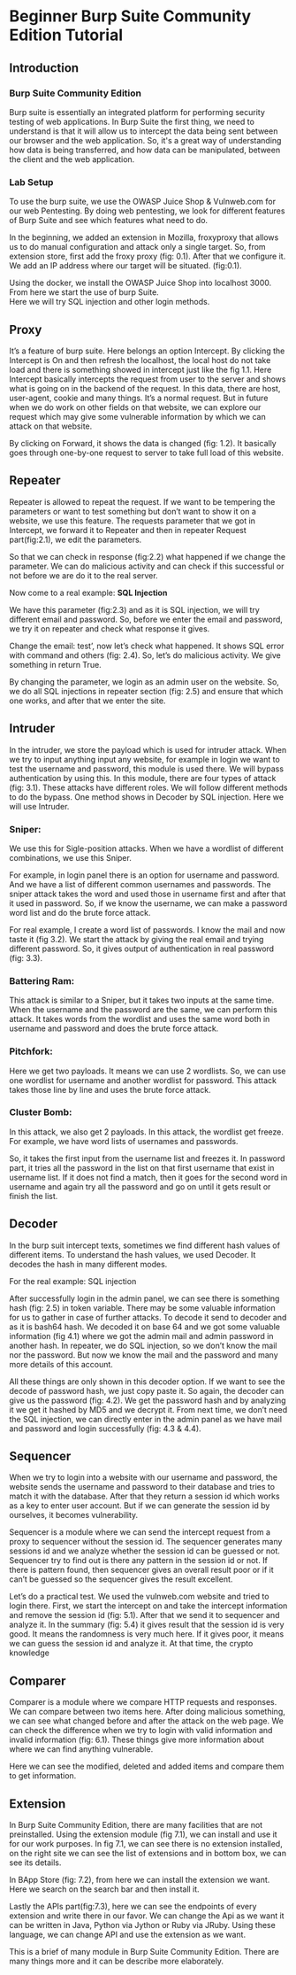 # Beginner Burp Suite Community Edition Tutorial
## Introduction
### Burp Suite Community Edition

Burp suite is essentially an integrated platform for performing security testing of web applications. In Burp Suite the first thing, we need to understand is that it will allow us to intercept the data being sent between our browser and the web application. So, it's a great way of understanding how data is being transferred, and how data can be manipulated, between the client and the web application.  

### Lab Setup

To use the burp suite, we use the OWASP Juice Shop & Vulnweb.com for our web Pentesting. By doing web pentesting, we look for different features of Burp Suite and see which features what need to do.   

In the beginning, we added an extension in Mozilla, froxyproxy that allows us to do manual configuration and attack only a single target. So, from extension store, first add the froxy proxy (fig: 0.1). After that we configure it. We add an IP address where our target will be situated. (fig:0.1).

Using the docker, we install the OWASP Juice Shop into localhost 3000. From here we start the use of burp Suite.  
Here we will try SQL injection and other login methods. 


## Proxy

It’s a feature of burp suite. Here belongs an option Intercept. By clicking the Intercept is On and then refresh the localhost, the local host do not take load and there is something showed in intercept just like the fig 1.1.
Here Intercept basically intercepts the request from user to the server and shows what is going on in the backend of the request. In this data, there are host, user-agent, cookie and many things. It’s a normal request. But in future when we do work on other fields on that website, we can explore our request which may give some vulnerable information by which we can attack on that website.  

By clicking on Forward, it shows the data is changed (fig: 1.2). It basically goes through one-by-one request to server to take full load of this website.  

## Repeater

Repeater is allowed to repeat the request. If we want to be tempering the parameters or want to test something but don’t want to show it on a website, we use this feature. The requests parameter that we got in Intercept, we forward it to Repeater and then in repeater Request part(fig:2.1), we edit the parameters.   

So that we can check in response (fig:2.2) what happened if we change the parameter. We can do malicious activity and can check if this successful or not before we are do it to the real server.   

Now come to a real example: **SQL Injection**  

We have this parameter (fig:2.3) and as it is SQL injection, we will try different email and password. So, before we enter the email and password, we try it on repeater and check what response it gives.  

Change the email: test’, now let’s check what happened. It shows SQL error with command and others (fig: 2.4). So, let’s do malicious activity. We give something in return True.  

By changing the parameter, we login as an admin user on the website. So, we do all SQL injections in repeater section (fig: 2.5) and ensure that which one works, and after that we enter the site. 

## Intruder

In the intruder, we store the payload which is used for intruder attack. When we try to input anything input any website, for example in login we want to test the username and password, this module is used there. We will bypass authentication by using this. In this module, there are four types of attack (fig: 3.1). These attacks have different roles. We will follow different methods to do the bypass. One method shows in Decoder by SQL injection. Here we will use Intruder.

### Sniper:

We use this for Sigle-position attacks. When we have a wordlist of different combinations, we use this Sniper.							             

For example, in login panel there is an option for username and password. And we have a list of different common usernames and passwords. The sniper attack takes the word and used those in username first and after that it used in password. So, if we know the username, we can make a password word list and do the brute force attack.  

For real example, I create a word list of passwords. I know the mail and now taste it (fig 3.2). We start the attack by giving the real email and trying different password. So, it gives output of authentication in real password (fig: 3.3).

### Battering Ram: 

This attack is similar to a Sniper, but it takes two inputs at the same time. When the username and the password are the same, we can perform this attack. It takes words from the wordlist and uses the same word both in username and password and does the brute force attack. 


### Pitchfork:

Here we get two payloads. It means we can use 2 wordlists. So, we can use one wordlist for username and another wordlist for password. This attack takes those line by line and uses the brute force attack. 

### Cluster Bomb:  

In this attack, we also get 2 payloads. In this attack, the wordlist get freeze. For example, we have word lists of usernames and passwords. 

So, it takes the first input from the username list and freezes it. In password part, it tries all the password in the list on that first username that exist in username list. If it does not find a match, then it goes for the second word in username and again try all the password and go on until it gets result or finish the list.

## Decoder

In the burp suit intercept texts, sometimes we find different hash values of different items. To understand the hash values, we used Decoder. It decodes the hash in many different modes.  

For the real example: SQL injection  

After successfully login in the admin panel, we can see there is something hash (fig: 2.5) in token variable. There may be some valuable information for us to gather in case of further attacks. To decode it send to decoder and as it is bash64 hash. We decoded it on base 64 and we got some valuable information (fig 4.1) where we got the admin mail and admin password in another hash. In repeater, we do SQL injection, so we don’t know the mail nor the password. But now we know the mail and the password and many more details of this account.   

All these things are only shown in this decoder option. If we want to see the decode of password hash, we just copy paste it. So again, the decoder can give us the password (fig: 4.2). We get the password hash and by analyzing it we get it hashed by MD5 and we decrypt it. From next time, we don’t need the SQL injection, we can directly enter in the admin panel as we have mail and password and login successfully (fig: 4.3 & 4.4). 

## Sequencer

When we try to login into a website with our username and password, the website sends the username and password to their database and tries to match it with the database. After that they return a session id which works as a key to enter user account. But if we can generate the session id by ourselves, it becomes vulnerability.  

Sequencer is a module where we can send the intercept request from a proxy to sequencer without the session id. The sequencer generates many sessions id and we analyze whether the session id can be guessed or not. Sequencer try to find out is there any pattern in the session id or not. If there is pattern found, then sequencer gives an overall result poor or if it can’t be guessed so the sequencer gives the result excellent.  

Let’s do a practical test. We used the vulnweb.com website and tried to login there. First, we start the intercept on and take the intercept information and remove the session id (fig: 5.1). After that we send it to sequencer and analyze it. In the summary (fig: 5.4) it gives result that the session id is very good. It means the randomness is very much here. If it gives poor, it means we can guess the session id and analyze it. At that time, the crypto knowledge

## Comparer

Comparer is a module where we compare HTTP requests and responses. We can compare between two items here. After doing malicious something, we can see what changed before and after the attack on the web page. We can check the difference when we try to login with valid information and invalid information (fig: 6.1). These things give more information about where we can find anything vulnerable. 

Here we can see the modified, deleted and added items and compare them to get information.

## Extension

In Burp Suite Community Edition, there are many facilities that are not preinstalled. Using the extension module (fig 7.1), we can install and use it for our work purposes. In fig 7.1, we can see there is no extension installed, on the right site we can see the list of extensions and in bottom box, we can see its details. 

In BApp Store (fig: 7.2), from here we can install the extension we want.  Here we search on the search bar and then install it.  

Lastly the APIs part(fig:7.3), here we can see the endpoints of every extension and write there in our favor. We can change the Api as we want it can be written in Java, Python via Jython or Ruby via JRuby. Using these language, we can change API and use the extension as we want.

This is a brief of many module in Burp Suite Community Edition. There are many things more and it can be describe more elaborately. 
